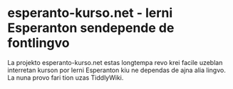 # esperanto-kurso.net - lerni Esperanton sendepende de fontlingvo

La projekto esperanto-kurso.net estas longtempa revo krei facile uzeblan interretan kurson por lerni Esperanton kiu ne dependas de ajna alia lingvo. La nuna provo fari tion uzas TiddlyWiki.
